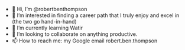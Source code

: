 - 👋 Hi, I’m @robertbenthompson
- 👀 I’m interested in finding a career path that I truly enjoy and excel in (the two go hand-in-hand)
- 🌱 I’m currently learning Watir
- 💞️ I’m looking to collaborate on anything productive.
- 📫 How to reach me: my Google email robert.ben.thompson

<!---
robertbenthompson/robertbenthompson is a ✨ special ✨ repository because its `README.md` (this file) appears on your GitHub profile.
You can click the Preview link to take a look at your changes.
--->
